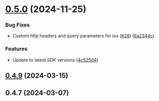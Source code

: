 # [0.5.0](https://github.com/curityio/react-native-haapi-module/compare/v0.4.12...v0.5.0) (2024-11-25)


### Bug Fixes

* Custom http headers and query parameters for ios ([#28](https://github.com/curityio/react-native-haapi-module/issues/28)) ([6a2344c](https://github.com/curityio/react-native-haapi-module/commit/6a2344cbf57e62984eddbe173020a8091e3409cc))


### Features

* Update to latest SDK versions ([4c525d4](https://github.com/curityio/react-native-haapi-module/commit/4c525d4707897535ce1cb47d7ad177a0f0a0e85e))



## [0.4.9](https://github.com/curityio/react-native-haapi-module/compare/v0.4.8...v0.4.9) (2024-03-15)



## 0.4.7 (2024-03-07)



